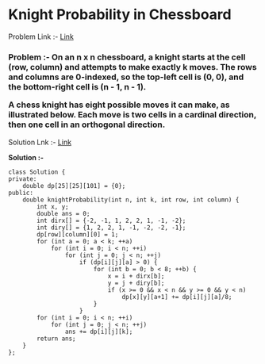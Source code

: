 # Knight Probability in Chessboard

Problem Link :- [Link](https://leetcode.com/problems/knight-probability-in-chessboard/)

<h3>
Problem :- On an n x n chessboard, a knight starts at the cell (row, column) and attempts to make exactly k moves. The rows and columns are 0-indexed, so the top-left cell is (0, 0), and the bottom-right cell is (n - 1, n - 1).

A chess knight has eight possible moves it can make, as illustrated below. Each move is two cells in a cardinal direction, then one cell in an orthogonal direction.
</h3>

Solution Lnk :- [Link](https://leetcode.com/problems/knight-probability-in-chessboard/submissions/875911227/)

**Solution :-**
```
class Solution {
private:
    double dp[25][25][101] = {0};
public:
    double knightProbability(int n, int k, int row, int column) {
        int x, y;
        double ans = 0;
        int dirx[] = {-2, -1, 1, 2, 2, 1, -1, -2};
        int diry[] = {1, 2, 2, 1, -1, -2, -2, -1};
        dp[row][column][0] = 1;
        for (int a = 0; a < k; ++a)
            for (int i = 0; i < n; ++i)
                for (int j = 0; j < n; ++j)
                    if (dp[i][j][a] > 0) {
                        for (int b = 0; b < 8; ++b) {
                            x = i + dirx[b];
                            y = j + diry[b];
                            if (x >= 0 && x < n && y >= 0 && y < n)
                                dp[x][y][a+1] += dp[i][j][a]/8;
                        }
                    }
        for (int i = 0; i < n; ++i)
            for (int j = 0; j < n; ++j)
                ans += dp[i][j][k];
        return ans;
    }
};
```

